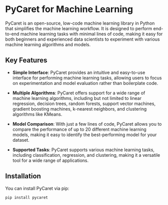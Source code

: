# PyCaret for Machine Learning

PyCaret is an open-source, low-code machine learning library in Python that simplifies the machine learning workflow. It is designed to perform end-to-end machine learning tasks with minimal lines of code, making it easy for both beginners and experienced data scientists to experiment with various machine learning algorithms and models.

## Key Features

- **Simple Interface**: PyCaret provides an intuitive and easy-to-use interface for performing machine learning tasks, allowing users to focus on experimentation and model evaluation rather than boilerplate code.

- **Multiple Algorithms**: PyCaret offers support for a wide range of machine learning algorithms, including but not limited to linear regression, decision trees, random forests, support vector machines, gradient boosting machines, k-nearest neighbors, and clustering algorithms like KMeans.

- **Model Comparison**: With just a few lines of code, PyCaret allows you to compare the performance of up to 20 different machine learning models, making it easy to identify the best-performing model for your dataset.

- **Supported Tasks**: PyCaret supports various machine learning tasks, including classification, regression, and clustering, making it a versatile tool for a wide range of applications.

## Installation

You can install PyCaret via pip:

```bash
pip install pycaret
